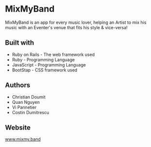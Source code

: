 # MixMyBand
MixMyBand is an app for every music lover, helping an Artist to mix his music with an Eventer's venue that fits his style & vice-versa!

## Built with
* Ruby on Rails - The web framework used
* Ruby - Programming Language
* JavaScript - Programming Language
* BootStap - CSS framework used

## Authors
* Christian Doumit
* Quan Nguyen
* Vi Pannetier
* Costin Dumitrescu

## Website
www.mixmy.band

